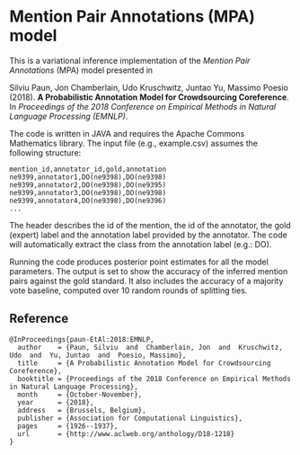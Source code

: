 # Mention Pair Annotations (MPA) model

This is a variational inference implementation of the *Mention Pair Annotations* (MPA) model presented in

Silviu Paun, Jon Chamberlain, Udo Kruschwitz, Juntao Yu, Massimo Poesio (2018). **A Probabilistic Annotation Model for Crowdsourcing Coreference**. In *Proceedings of the 2018 Conference on Empirical Methods in Natural Language Processing (EMNLP)*. 

The code is written in JAVA and requires the Apache Commons Mathematics library. The input file (e.g., example.csv) assumes the following structure:

```
mention_id,annotator_id,gold,annotation
ne9399,annotator1,DO(ne9398),DO(ne9398)
ne9399,annotator2,DO(ne9398),DO(ne9395)
ne9399,annotator3,DO(ne9398),DO(ne9398)
ne9399,annotator4,DO(ne9398),DO(ne9396)
...
```

The header describes the id of the mention, the id of the annotator, the gold (expert) label and the annotation label provided by the annotator. The code will automatically extract the class from the annotation label (e.g.: DO).

Running the code produces posterior point estimates for all the model parameters. The output is set to show the accuracy of the inferred mention pairs against the gold standard. It also includes the accuracy of a majority vote baseline, computed over 10 random rounds of splitting ties.

## Reference
```
@InProceedings{paun-EtAl:2018:EMNLP,
  author    = {Paun, Silviu  and  Chamberlain, Jon  and  Kruschwitz, Udo  and  Yu, Juntao  and  Poesio, Massimo},
  title     = {A Probabilistic Annotation Model for Crowdsourcing Coreference},
  booktitle = {Proceedings of the 2018 Conference on Empirical Methods in Natural Language Processing},
  month     = {October-November},
  year      = {2018},
  address   = {Brussels, Belgium},
  publisher = {Association for Computational Linguistics},
  pages     = {1926--1937},
  url       = {http://www.aclweb.org/anthology/D18-1218}
}
```

